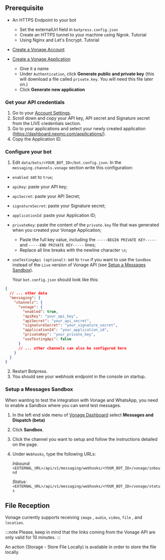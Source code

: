 ## Prerequisite

- An HTTPS Endpoint to your bot

  - Set the externalUrl field in `botpress.config.json`
  - Create an HTTPS tunnel to your machine using Ngrok. Tutorial
  - Using Nginx and Let's Encrypt. Tutorial

- [Create a Vonage Account](https://dashboard.nexmo.com/sign-up)
- [Create a Vonage Application](https://dashboard.nexmo.com/applications/new)

  - Give it a name
  - Under `Authentication`, click **Generate public and private key** (this will download a file called `private.key`. You will need this file later on.)
  - Click **Generate new application**

### Get your API credentials

1. Go to your [Account Settings](https://dashboard.nexmo.com/settings).
2. Scroll down and copy your API key, API secret and Signature secret from the LIVE credentials section.
3. Go to your applications and select your newly created application (https://dashboard.nexmo.com/applications/).
4. Copy the Application ID.

### Configure your bot

1. Edit `data/bots/<YOUR_BOT_ID>/bot.config.json`. In the `messaging.channels.vonage` section write this configuration:

- `enabled`: set to `true`;
- `apiKey`: paste your API key;
- `apiSecret`: paste your API Secret;
- `signatureSecret`: paste your Signature secret;
- `applicationId`: paste your Application ID;
- `privateKey`: paste the content of the `private.key` file that was generated when you created your Vonage Application;
  - Paste the full key value, including the `-----BEGIN PRIVATE KEY-----` and `-----END PRIVATE KEY-----` lines;
  - Replace all line breaks with the newline character `\n`;
- `useTestingApi (optional)`: set to `true` if you want to use the `Sandbox` instead of the `Live` version of Vonage API (see [Setup a Messages Sandbox](#Setup%20a%20Messages%20Sandbox)).

  Your `bot.config.json` should look like this:

```json
{
  // ... other data
  "messaging": {
    "channels": {
      "vonage": {
        "enabled": true,
        "apiKey": "your_api_key",
        "apiSecret": "your_api_secret",
        "signatureSecret": "your_signature_secret",
        "applicationId": "your_application_id",
        "privateKey": "your_private_key",
        "useTestingApi": false
      }
      // ... other channels can also be configured here
    }
  }
}
```

2. Restart Botpress.
3. You should see your webhook endpoint in the console on startup.

### Setup a Messages Sandbox

When wanting to test the integration with Vonage and WhatsApp, you need to enable a Sandbox where you can send test messages.

1. In the left end side menu of [Vonage Dashboard](https://dashboard.nexmo.com/) select **Messages and Dispatch (beta)**
1. Click **Sandbox**.
1. Click the channel you want to setup and follow the instructions detailed on the page.
1. Under `Webhooks`, type the following URLs:

   _Inbound:_ `<EXTERNAL_URL>/api/v1/messaging/webhooks/<YOUR_BOT_ID>/vonage/inbound`

   _Status:_ `<EXTERNAL_URL>/api/v1/messaging/webhooks/<YOUR_BOT_ID>/vonage/status`

## File Reception

Vonage currently supports receiving `image` , `audio`, `video`, `file` , and `location`.

:::note
Please, keep in mind that the links coming from the Vonage API are only valid for 10 minutes.
:::

An action (Storage - Store File Locally) is available in order to store the file locally.
